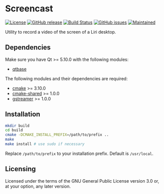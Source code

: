 Screencast
==========

[![License](https://img.shields.io/badge/license-GPLv3.0-blue.svg)](https://www.gnu.org/licenses/gpl-3.0.html)
[![GitHub release](https://img.shields.io/github/release/lirios/screencast.svg)](https://github.com/lirios/screencast)
[![Build Status](https://travis-ci.org/lirios/screencast.svg?branch=develop)](https://travis-ci.org/lirios/screencast)
[![GitHub issues](https://img.shields.io/github/issues/lirios/screencast.svg)](https://github.com/lirios/screencast/issues)
[![Maintained](https://img.shields.io/maintenance/yes/2018.svg)](https://github.com/lirios/screencast/commits/develop)

Utility to record a video of the screen of a Liri desktop.

## Dependencies

Make sure you have Qt >= 5.10.0 with the following modules:

 * [qtbase](http://code.qt.io/cgit/qt/qtbase.git)

The following modules and their dependencies are required:

 * [cmake](https://gitlab.kitware.com/cmake/cmake) >= 3.10.0
 * [cmake-shared](https://github.com/lirios/cmake-shared.git) >= 1.0.0
 * [gstreamer](https://gitlab.freedesktop.org/gstreamer/gstreamer) >= 1.0.0

## Installation

```sh
mkdir build
cd build
cmake -DCMAKE_INSTALL_PREFIX=/path/to/prefix ..
make
make install # use sudo if necessary
```

Replace `/path/to/prefix` to your installation prefix.
Default is `/usr/local`.

## Licensing

Licensed under the terms of the GNU General Public License version 3.0 or,
at your option, any later version.
